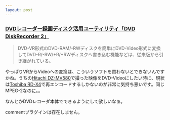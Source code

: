 ```yaml
---
layout: post
---
```

<h3><a href="http://internet.watch.impress.co.jp/cda/news/2004/10/20/5072.html">DVDレコーダー録画ディスク活用ユーティリティ「DVD DiskRecorder 2」</a></h3>
<blockquote><p>DVD-VR形式のDVD-RAM/-RWディスクを簡単にDVD-Video形式に変換してDVD-R/-RW/+R/+RWディスクへ書き込む機能などは、従来版から引き継がれている。</p>
</blockquote>
<p>やっぱりVRからVideoへの変換は、こういうソフトを買わないとできないんですかね。うちの<a href="/?page=Hitachi+DZ%2DMV580" class="wikipage">Hitachi DZ-MV580</a>で撮った映像をDVD-Videoにしたい時に、現状は<a href="/?page=Toshiba+RD%2DX4" class="wikipage">Toshiba RD-X4</a>で再エンコードするしかないのが非常に気持ち悪いです。同じMPEG-2なのに。。</p>
<p>なんとかDVDレコーダ本体でできるようにして欲しいなぁ。</p>
<p><span class="error">commentプラグインは存在しません。</span> </p>
